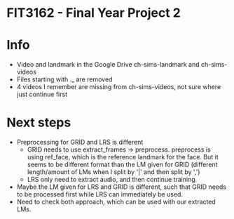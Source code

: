 # FIT3162 - Final Year Project 2

# Info
- Video and landmark in the Google Drive ch-sims-landmark and ch-sims-videos
- Files starting with ._ are removed
- 4 videos I remember are missing from ch-sims-videos, not sure where just continue first

# Next steps
- Preprocessing for GRID and LRS is different
    - GRID needs to use extract_frames -> preprocess. preprocess is using ref_face, which is the reference landmark for the face. But it seems to be different format than the LM given for GRID (different length/amount of LMs when I split by '|' and then split by ',')
    - LRS only need to extract audio, and then continue training.
- Maybe the LM given for LRS and GRID is different, such that GRID needs to be processed first while LRS can immediately be used.
- Need to check both approach, which can be used with our extracted LMs.

